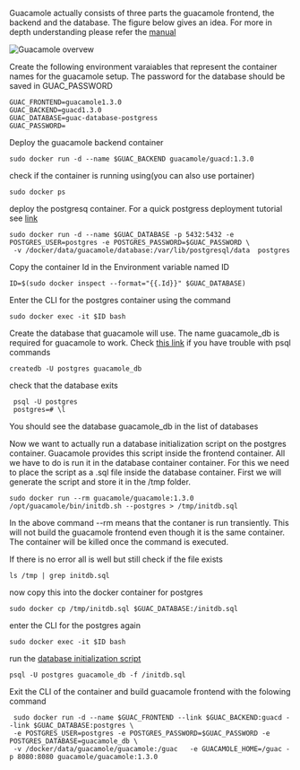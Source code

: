 Guacamole actually consists of three parts the guacamole frontend, the backend and the database. The figure below gives an idea. For more in depth understanding please refer the [manual](https://guacamole.apache.org/doc/gug/guacamole-architecture.html) 

![Guacamole overvew](https://guacamole.apache.org/doc/gug/_images/guac-arch.png)

Create the following environment varaiables that represent the container names for the guacamole setup. The password for the database should be saved in GUAC_PASSWORD


``` 
GUAC_FRONTEND=guacamole1.3.0
GUAC_BACKEND=guacd1.3.0
GUAC_DATABASE=guac-database-postgress
GUAC_PASSWORD=
 ```

Deploy the guacamole backend container 
```
sudo docker run -d --name $GUAC_BACKEND guacamole/guacd:1.3.0
```
check if the container is running using(you can also use portainer)
```
sudo docker ps
```
deploy the postgresq container. For a quick postgress deployment tutorial see [link](https://dev.to/shree_j/how-to-install-and-run-psql-using-docker-41j2) 
```
sudo docker run -d --name $GUAC_DATABASE -p 5432:5432 -e POSTGRES_USER=postgres -e POSTGRES_PASSWORD=$GUAC_PASSWORD \
 -v /docker/data/guacamole/database:/var/lib/postgresql/data  postgres
```
Copy the container Id in the Environment variable named ID
```
ID=$(sudo docker inspect --format="{{.Id}}" $GUAC_DATABASE)
```
Enter the CLI for the postgres container using the command
```
sudo docker exec -it $ID bash
```
Create the database that guacamole will use. The name guacamole_db is required for guacamole to work. Check [this link](https://www.postgresql.org/docs/9.1/app-createdb.html) if you have trouble with psql commands
```
createdb -U postgres guacamole_db
```
check that the database exits
```
 psql -U postgres
 postgres=# \l
```
You should see the database guacamole_db in the list of databases

Now we want to actually run a database initialization script on the postgres container. Guacamole provides this script inside the frontend container. All we have to do is run it in the database container container. For this we need to place the script as a .sql file inside the database container. First we will generate the script and store it in the /tmp folder. 
```
sudo docker run --rm guacamole/guacamole:1.3.0 /opt/guacamole/bin/initdb.sh --postgres > /tmp/initdb.sql
 ```
In the above command --rm means that the contaner is run transiently. This will not build the guacamole frontend even though it is the same container. The container will be killed once the command is executed.

If there is no error all is well but still check if the file exists 
```
ls /tmp | grep initdb.sql
```
now copy this into the docker container for postgres
```
sudo docker cp /tmp/initdb.sql $GUAC_DATABASE:/initdb.sql 
```
enter the CLI for the postgres again
```
sudo docker exec -it $ID bash
```
run the [database initialization script](https://stackoverflow.com/questions/8208181/create-postgres-database-using-batch-file-with-template-encoding-owner-and)
```
psql -U postgres guacamole_db -f /initdb.sql
```
Exit the CLI of the container and build guacamole frontend with the folowing command
```
 sudo docker run -d --name $GUAC_FRONTEND --link $GUAC_BACKEND:guacd --link $GUAC_DATABASE:postgres \
 -e POSTGRES_USER=postgres -e POSTGRES_PASSWORD=$GUAC_PASSWORD -e POSTGRES_DATABASE=guacamole_db \
 -v /docker/data/guacamole/guacamole:/guac   -e GUACAMOLE_HOME=/guac -p 8080:8080 guacamole/guacamole:1.3.0
```
